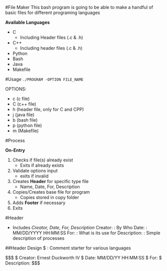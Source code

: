 #File Maker
This bash program is going to be able to make a handful of basic files for different programing languages

**Available Languages**
- C
   - Including Header files (.c & .h)
- C++
   - Including header files (.c & .h)
- Python 
- Bash
- Java
- Makefile


#Usage
`./PROGRAM -OPTION FILE_NAME`

OPTIONS:
- c (c file)
- C (c++ file)
- h (header file, only for C and CPP)
- j (java file)
- b (bash file)
- p (python file)
- m (Makefile) 


#Process

**On-Entry**
1. Checks if file(s) already exist
   - Exits if already exists
2. Validate options input
   - exits if invalid
3. Creates **Header** for specific type file
   - Name, Date, For, Description
4. Copies/Creates base file for program
   - Copies stored in copy folder
5. Adds **Footer** if necessary
6. Exits


#Header
- Includes *Creator, Date, For, Description* 
Creator:
: By Who
Date: 
: MM/DD/YYYY HH:MM:SS
For: 
: What is its use for
Description: 
: Simple description of processes


##Header Design
$
: Comment starter for various languages

$$$
$ Creator: Ernest Duckworth IV
$ Date: MM/DD/YY HH:MM:SS
$ For: 
$ Description: 
$$$
